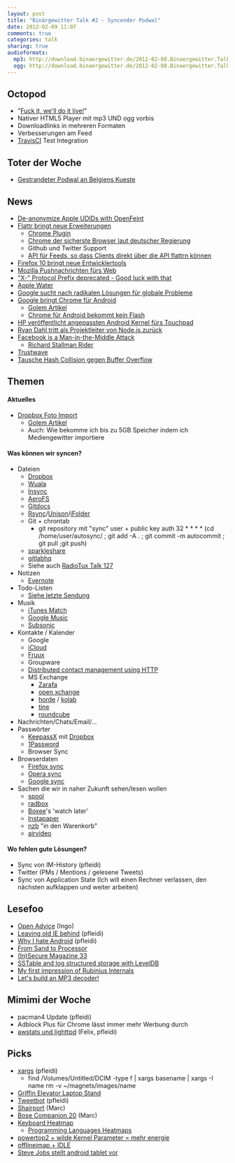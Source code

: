 ```yaml
---
layout: post
title: "Binärgewitter Talk #2 - Syncender Podwal"
date: 2012-02-09 11:07
comments: true
categories: talk
sharing: true
audioformats:
  mp3: http://download.binaergewitter.de/2012-02-08.Binaergewitter.Talk.2.mp3
  ogg: http://download.binaergewitter.de/2012-02-08.Binaergewitter.Talk.2.ogg
---
```

## Octopod

- "[Fuck it, we'll do it live!]( http://www.youtube.com/watch?v=2tJjNVVwRCY )"
- Nativer HTML5 Player mit mp3 UND ogg vorbis
- Downloadlinks in mehreren Formaten
- Verbesserungen am Feed
- [TravisCI](http://travis-ci.org/#!/Binaergewitter/binaergewitter.github.com/builds ) Test Integration

## Toter der Woche

- [Gestrandeter Podwal an Belgiens Kueste](http://www.kleinezeitung.at/nachrichten/chronik/2942716/gestrandeter-pottwal-belgiens-kueste-gestorben.story )

## News

- [De-anonymize Apple UDIDs with OpenFeint](http://corte.si/posts/security/openfeint-udid-deanonymization/index.html )
- [Flattr bringt neue Erweiterungen]( http://blog.flattr.net/2012/02/winter-update-github-tweets-extensions/ )
    * [Chrome Plugin]( https://chrome.google.com/webstore/detail/opjnhfkbdoopgfbefgbdkpjnbghffmln )
    * [Chrome der sicherste Browser laut deutscher Regierung](http://news.techeye.net/security/german-endorses-chrome-as-most-secure-browser )
    * Github und Twitter Support
    * [API für Feeds, so dass Clients direkt über die API flattrn können]( http://developers.flattr.net/feed/ )
- [Firefox 10 bringt neue Entwicklertools]( http://blog.mozilla.com/blog/2012/01/31/firefox-adds-powerful-new-developer-tools/ )
- [Mozilla Pushnachrichten fürs Web]( http://www.golem.de/news/mozilla-push-nachrichten-fuers-web-1202-89555.html )
- ["X-" Protocol Prefix deprecated - Good luck with that](http://tools.ietf.org/html/draft-ietf-appsawg-xdash-02 )
- [Apple Water](http://scoopertino.com/apple-blasts-into-supermarkets-with-revolutionary-apple-water/ )
- [Google sucht nach radikalen Lösungen für globale Probleme]( http://www.golem.de/news/solve-for-x-google-sucht-ideen-die-wie-science-fiction-klingen-1202-89582.html )
- [Google bringt Chrome für Android]( http://googleblog.blogspot.com/2012/02/introducing-chrome-for-android.html )
    * [Golem Artikel]( http://www.golem.de/news/browser-google-veroeffentlicht-chrome-fuer-android-1202-89619.html )
    * [Chrome für Android bekommt kein Flash]( http://www.golem.de/news/adobe-chrome-fuer-android-bekommt-kein-flash-1202-89623.html )
- [HP veröffentlicht angepassten Android Kernel fürs Touchpad]( http://www.golem.de/news/touchpad-hps-sourcecode-vom-unveroeffentlichten-android-kernel-1202-89642.html )
- [Ryan Dahl tritt als Projektleiter von Node.js zurück]( http://groups.google.com/group/nodejs/browse_thread/thread/85f6a3829bc64cb6?pli=1 )
- [Facebook is a Man-in-the-Middle Attack](http://www.itworld.com/it-managementstrategy/247344/facebooks-man-middle-attack-our-data )
    - [Richard Stallman Rider]( https://secure.mysociety.org/admin/lists/pipermail/developers-public/2011-October/007647.html )
- [Trustwave](http://www.heise.de/newsticker/meldung/Trustwave-verkaufte-Man-in-the-Middle-Zertifikat-1429722.html )
- [Tausche Hash Collision gegen Buffer Overflow](http://news.hitb.org/content/php-security-patch-creates-critical-vulnerability )

## Themen

#### Aktuelles

- [Dropbox Foto Import]( http://forums.dropbox.com/topic.php?id=52900 )
    * [Golem Artikel]( http://www.golem.de/news/cloudspeicher-dropbox-verschenkt-4-5-gbyte-zusatzspeicher-1202-89566.html )
    * Auch: Wie bekomme ich bis zu 5GB Speicher indem ich Mediengewitter importiere

#### Was können wir syncen?

- Dateien
    * [Dropbox](https://www.dropbox.com/referrals/NTM2OTk0Mjk?src=global9 )
    * [Wuala](http://www.wuala.com/de/ )
    * [Insync](https://www.insynchq.com )
    * [AeroFS](http://www.aerofs.com/ )
    * [Gitdocs]( https://github.com/bazaarlabs/gitdocs )
    * [Rsync](http://rsync.samba.org/)/[Unison](https://www.cis.upenn.edu/~bcpierce/unison/)/[iFolder](http://ifolder.com/ifolder)
    * Git + chrontab
        - git repository mit "sync" user + public key auth
        32 * * * * (cd /home/user/autosync/ ; git add -A . ; git commit -m autocommit ; git pull ;git push)
    * [sparkleshare](http://sparkleshare.org/)
    * [gitlabhq](http://gitlabhq.com/)
    * Siehe auch [RadioTux Talk 127]( http://blog.radiotux.de/2011/04/21/radiotux-talk-127-mersenne-primzahl/ )
- Notizen
    * [Evernote](http://evernote.com/)
- Todo-Listen
    * [Siehe letzte Sendung]( http://blog.binaergewitter.de/blog/2012/02/02/binaergewitter-talk-number-1-klettphone/ )
- Musik
    * [iTunes Match](https://www.apple.com/itunes/itunes-match/)
    * [Google Music](http://music.google.com)
    * [Subsonic](http://www.subsonic.org/pages/index.jsp )
- Kontakte / Kalender
    * Google
    * [iCloud](https://www.apple.com/icloud/)
    * [Fruux](http://fruux.com/)
    * Groupware
    * [Distributed contact management using HTTP]( http://blog.roothausen.de/2010/10/25/distributed-contact-management-using-http/ )
    * MS Exchange
        - [Zarafa](http://www.zarafa.com/)
        - [open xchange](https://www.open-xchange.com)
        - [horde](http://www.horde.org/) / [kolab](http://www.kolab.org/)
        - [tine](http://www.tine20.org/)
        - [roundcube](http://www.roundcube.net/)
- Nachrichten/Chats/Email/...
- Passwörter
    * [KeepassX](https://www.keepassx.org/) mit [Dropbox](http://www.dropbox.com/)
    * [1Password](https://agilebits.com/products/1password)
    * Browser Sync
- Browserdaten
    * [Firefox sync](https://www.mozilla.org/en-US/mobile/sync/)
    * [Opera sync](http://www.opera.com/link/)
    * [Google sync](http://www.google.com/mobile/sync/)
- Sachen die wir in naher Zukunft sehen/lesen wollen
    * [spool](https://getspool.com/)
    * [radbox](http://radbox.me/)
    * [Boxee](http://www.boxee.tv/)'s 'watch later'
    * [Instapaper](http://www.instapaper.com/)
    * [nzb](https://nzb.su/) "in den Warenkorb"
    * [airvideo](http://airvideoapp.com/)

#### Wo fehlen gute Lösungen?

- Sync von IM-History (pfleidi)
- Twitter (PMs / Mentions / gelesene Tweets)
- Sync von Application State (Ich will einen Rechner verlassen, den nächsten aufklappen und weiter arbeiten)

## Lesefoo

- [Open Advice](http://open-advice.org/ ) (Ingo)
- [Leaving old IE behind]( http://jonikorpi.com/leaving-old-IE-behind/ ) (pfleidi)
- [Why I hate Android]( http://parislemon.com/post/15604811641/why-i-hate-android ) (pfleidi)
- [From Sand to Processor](http://umumble.com/blogs/company_intel/385/ )
- [(In)Secure Magazine 33](http://www.net-security.org/insecuremag.php )
- [SSTable and log structured storage with LevelDB](http://www.igvita.com/2012/02/06/sstable-and-log-structured-storage-leveldb/ )
- [My first impression of Rubinius Internals](http://patshaughnessy.net/2012/1/25/my-first-impression-of-rubinius-internals )
- [Let's build an MP3 decoder!](http://blog.bjrn.se/2008/10/lets-build-mp3-decoder.html )

## Mimimi der Woche

- pacman4 Update (pfleidi)
- Adblock Plus für Chrome lässt immer mehr Werbung durch
- [awstats und lighttpd](http://euer.krebsco.de/blog/2012/02/06/awstats-and-lighttpd/ ) (Felix, pfleidi)

## Picks

- [xargs]( http://www.cyberciti.biz/faq/linux-unix-bsd-xargs-construct-argument-lists-utility/ ) (pfleidi)
    * find /Volumes/Untitled/DCIM -type f | xargs basename | xargs -I name rm -v ~/magnets/images/name
- [Griffin Elevator Laptop Stand]( https://www.amazon.de/dp/B000NCY0GU/ref=as_li_ss_til?tag=retinacast-21 )
- [Tweetbot]( http://tapbots.com/software/tweetbot/ ) (pfleidi)
- [Shairport](https://github.com/albertz/shairport ) (Marc)
- [Bose Companion 20](http://amzn.to/zXXLaH ) (Marc)
- [Keyboard Heatmap](http://www.patrick-wied.at/projects/heatmap-keyboard/ )
    * [Programming Languages Heatmaps]( http://www.mahdiyusuf.com/post/9947002105/most-pressed-keys-and-programming-syntaxes-1 )
- [powertop2 + wilde Kernel Parameter = mehr energie](https://aur.archlinux.org/packages.php?ID=48935)
- [offlineimap + IDLE](http://offlineimap.org/)
- [Steve Jobs stellt android tablet vor](http://www.youtube.com/watch?v=Dy9MtG8jbE4 )


